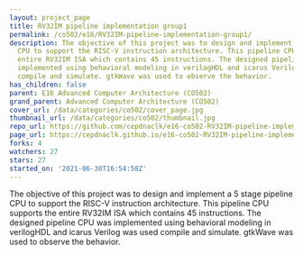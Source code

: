 ```yaml
---
layout: project_page
title: RV32IM pipeline implementation group1
permalink: /co502/e16/RV32IM-pipeline-implementation-group1/
description: The objective of this project was to design and implement a 5 stage pipeline
  CPU to support the RISC-V instruction architecture. This pipeline CPU supports the
  entire RV32IM ISA which contains 45 instructions. The designed pipeline CPU was
  implemented using behavioral modeling in verilogHDL and icarus Verilog was used
  compile and simulate. gtkWave was used to observe the behavior.
has_children: false
parent: E16 Advanced Computer Architecture (CO502)
grand_parent: Advanced Computer Architecture (CO502)
cover_url: /data/categories/co502/cover_page.jpg
thumbnail_url: /data/categories/co502/thumbnail.jpg
repo_url: https://github.com/cepdnaclk/e16-co502-RV32IM-pipeline-implementation-group1
page_url: https://cepdnaclk.github.io/e16-co502-RV32IM-pipeline-implementation-group1
forks: 4
watchers: 27
stars: 27
started_on: '2021-06-30T16:54:58Z'
---
```


The objective of this project was to design and implement a 5 stage pipeline CPU to support the RISC-V instruction architecture. This pipeline CPU supports the entire RV32IM ISA which contains 45 instructions. The designed pipeline CPU was implemented using behavioral modeling in verilogHDL and icarus Verilog was used compile and simulate. gtkWave was used to observe the behavior.
